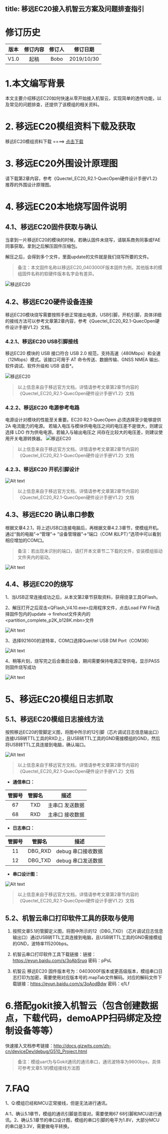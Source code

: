 title: 移远EC20接入机智云方案及问题排查指引
---

# 修订历史

| 版本        | 修订内容    |  修订人  | 修订日期|
| :------:   | :-----:   | :----: |:----:|
| V1.0        |起稿      |   Bobo    |2019/10/30|


# 1.本文编写背景
本文主要介绍移远EC20如何快速从零开始接入机智云，实现简单的透传功能，以及常见的问题排查，还提供了该模组的相关资料。

# 2. 移远EC20模组资料下载及获取
移远EC20模组资料下载 ====> [点击下载](https://gizwits-doc-1251025085.cos.ap-guangzhou.myqcloud.com/ModuleData/4G-Module/QUECTEL-EC20/EC20-ModuleData.rar)

# 3. 移远EC20外围设计原理图

请下载第2章内容，参考《Quectel_EC20_R2.1-QuecOpen硬件设计手册V1.2》推荐的外围设计原理图。

# 4. 移远EC20本地烧写固件说明

## 4.1、移远EC20固件获取与确认
当拿到一片移远EC20的模块的时候，若确认固件未烧写，请联系商务同事或FAE同事获取。拿到之后解压固件压缩包。

解压之后，会得到多个文件，里面update的文件就是我们烧写所要的文件。

>备注：本文固件名称以移远EC20_0403000F版本固件为例，其他版本的模组固件名称的软硬件版本名字会有差异。

![移远EC20](/assets/zh-cn/deviceDev/EC20/EC20_1.png)


## 4.2、移远EC20硬件设备连接
移远EC20模块烧写需要按照手册正常接出电源，USB引脚，开机引脚，具体详细的接线方法可以参考文章第2章内容，参考《Quectel_EC20_R2.1-QuecOpen硬件设计手册V1.2》文档。

### 4.2.1、移远EC20 USB引脚接线

移远EC20 模块的 USB 接口符合 USB 2.0 规范，支持高速（480Mbps）和全速（12Mbps）模式。该接口可用于 AT 命令传送、数据传输、GNSS NMEA 输出、软件调试、软件升级和 USB 语音*。

![移远EC20](/assets/zh-cn/deviceDev/EC20/EC20_2.png)

> 以上信息来自于移远官方文档，详情请参考文章第2章节内容的《Quectel_EC20_R2.1-QuecOpen硬件设计手册V1.2》文档

### 4.2.2、移远EC20 电源参考电路

电源设计对模块的性能至关重要。EC20 R2.1-QuecOpen 必须选择至少能够提供 2A 电流能力的电源。
若输入电压与模块供电电压之间的电压差不是很大，则建议选择 LDO 作为供电电源。若输入与输出电压之
间存在比较大的电压差，则建议使用开关电源转换器。
![移远EC20](/assets/zh-cn/deviceDev/EC20/EC20_3.png)



> 以上信息来自于移远官方文档，详情请参考文章第2章节内容的《Quectel_EC20_R2.1-QuecOpen硬件设计手册V1.2》文档

### 4.2.3、移远EC20 开机引脚设计

![Alt text](/assets/zh-cn/deviceDev/EC20/EC20_4.png)

> 以上信息来自于移远官方文档，详情请参考文章第2章节内容的《Quectel_EC20_R2.1-QuecOpen硬件设计手册V1.2》文档

## 4.3、移远EC20 确认串口参数

根据文章4.2.1，将上述USB口连接电脑后，再根据文章4.2.3章节，使模组开机。通过“我的电脑”->“管理”-> “设备管理器”->“端口（COM 和LPT）”选项中可以看到相应增加的COM口。

>备注：若出现未识别的端口，请打开本文章节二下载的文件，安装模组驱动文件夹内的驱动。

![Alt text](/assets/zh-cn/deviceDev/EC20/EC20_5.png)

## 4.4、移远EC20的烧写

1、当USB正常连接成功之后，从本文第2章节获取资料，获得烧录工具QFlash。

2、解压打开之后双击<QFlash_V4.10.exe>应用程序文件，点击Load FW File选择固件包内的update -> firehost文件夹内的<partition_complete_p2K_b128K.mbn>文件

![Alt text](/assets/zh-cn/deviceDev/EC20/EC20_6.png)

3、选择921600的波特率，COM口选择Quectel USB DM Port（COM36）

![Alt text](/assets/zh-cn/deviceDev/EC20/EC20_7.png)

4、稍等片刻，烧写完之后会重启设备，期间需要保持电源正常供电，显示PASS则固件烧写成功

![Alt text](/assets/zh-cn/deviceDev/EC20/EC20_8.png)

# 5、移远EC20模组日志抓取

## 5.1、移远EC20模组日志接线方法
按照移远EC20的管脚定义图，将图中所示的12引脚（芯片调试日志信息输出口）连接USB转TTL工具的RXD上，且USB转TTL工具的GND需接模组的GND，然后将USB转TTL工具连接到电脑，确认端口。

![Alt text](/assets/zh-cn/deviceDev/EC20/EC20_9.png)

> 以上信息来自于移远官方文档，详情请参考文章第2章节内容的《Quectel_EC20_R2.1-QuecOpen硬件设计手册V1.2》文档

- **通信串口：**

| 管脚号 | 管脚名 | 描述 |
| :-: | :-: | :-: |
| 67 | TXD | 主串口 发送数据 |
| 68 | RXD | 主串口 接收数据 |

- **日志串口：**

| 管脚号 | 管脚名 | 描述 |
| :-: | :-: | :-: |
| 11 | DBG_RXD | debug 串口接收数据 |
| 12 | DBG_TXD | debug 串口发送数据 |

- **串口设计图：**

![Alt text](/assets/zh-cn/deviceDev/EC20/EC20_10.png)

> 以上信息来自于移远官方文档，详情请参考文章第2章节内容的《Quectel_EC20_R2.1-QuecOpen硬件设计手册V1.2》文档

## 5.2、机智云串口打印软件工具的获取与使用

1. 按照文章5.1的管脚定义图，将图中所示的12（DBG_TXD）（芯片调试日志信息输出口）通过USB转TTL工具连接到电脑，且USB转TTL工具的GND需接模组的GND，波特率115200bps。

2. 机智云串口打印软件工具下载链接：链接：https://eyun.baidu.com/s/3oAbSruq 密码：pPsL
3. 机智云 移远EC20 固件版本号为：0403000F版本或更高级版本，模组串口日志打印为加密，需要使用对应版本号的.mapTab文件解码。对应的解码文件下载链接：https://eyun.baidu.com/s/3oAodBdw 密码：q1Lf

# 6.搭配gokit接入机智云（包含创建数据点，下载代码，demoAPP扫码绑定及控制设备等等）
快速接入文档参考链接：http://docs.gizwits.com/zh-cn/deviceDev/debug/G510_Project.html

>备注：模组uart为与Gokit通讯的通讯串口，通讯波特率为9600bps，具体可参考文章5.1的模组接线方法图


# 7.FAQ

1、Q:模组已经和MCU正常接线，但是无法进行通讯。

 A:1、确认5.1章节，模组的通讯引脚是否接对。需要使用67 68引脚和MCU进行通讯。2、确认5.1章节的串口设计图，模组的串口引脚的电平为1.8V，大部分MCU的串口是3.3V，需要做电平转换。
